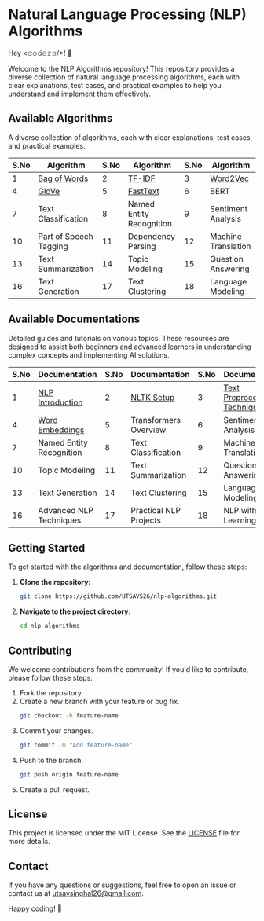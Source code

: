 # Natural Language Processing (NLP) Algorithms

Hey <𝚌𝚘𝚍𝚎𝚛𝚜/>! 👋

Welcome to the NLP Algorithms repository! This repository provides a diverse collection of natural language processing algorithms, each with clear explanations, test cases, and practical examples to help you understand and implement them effectively.

## Available Algorithms

A diverse collection of algorithms, each with clear explanations, test cases, and practical examples.

| S.No | Algorithm                 | S.No | Algorithm                | S.No | Algorithm                     |
|------|---------------------------|------|--------------------------|------|-------------------------------|
| 1    | [Bag of Words](./Algorithms/bag-of-words.ipynb)              | 2    | [TF-IDF](./Algorithms/tf-idf.ipynb)                   | 3    | [Word2Vec](./Algorithms/word2vec.ipynb)                      |
| 4    | [GloVe](./Algorithms/glove.ipynb)                     | 5    | [FastText](./Algorithms/FastText.ipynb)                 | 6    | BERT                          |
| 7    | Text Classification       | 8    | Named Entity Recognition | 9    | Sentiment Analysis            |
| 10   | Part of Speech Tagging    | 11   | Dependency Parsing       | 12   | Machine Translation           |
| 13   | Text Summarization        | 14   | Topic Modeling           | 15   | Question Answering            |
| 16   | Text Generation           | 17   | Text Clustering          | 18   | Language Modeling             |

## Available Documentations

Detailed guides and tutorials on various topics. These resources are designed to assist both beginners and advanced learners in understanding complex concepts and implementing AI solutions.

| S.No | Documentation                 | S.No | Documentation            | S.No | Documentation                     |
|------|-------------------------------|------|--------------------------|------|-----------------------------------|
| 1    | [NLP Introduction](./Documentation/NLP_Introduction.md)              | 2    | [NLTK Setup](./Documentation/NLTK_Setup.md)               | 3    | [Text Preprocessing Techniques](./Documentation/Text_Preprocessing_Techniques.md)     |
| 4    | [Word Embeddings](./Documentation/Word_Embeddings.md)               | 5    | Transformers Overview    | 6    | Sentiment Analysis Guide          |
| 7    | Named Entity Recognition      | 8    | Text Classification      | 9    | Machine Translation               |
| 10   | Topic Modeling                | 11   | Text Summarization       | 12   | Question Answering                |
| 13   | Text Generation               | 14   | Text Clustering          | 15   | Language Modeling                 |
| 16   | Advanced NLP Techniques       | 17   | Practical NLP Projects   | 18   | NLP with Deep Learning            |

## Getting Started

To get started with the algorithms and documentation, follow these steps:

1. **Clone the repository:**
   ```bash
   git clone https://github.com/UTSAVS26/nlp-algorithms.git
   ```
2. **Navigate to the project directory:**
   ```bash
   cd nlp-algorithms
   ```

## Contributing

We welcome contributions from the community! If you'd like to contribute, please follow these steps:

1. Fork the repository.
2. Create a new branch with your feature or bug fix.
   ```bash
   git checkout -b feature-name
   ```
3. Commit your changes.
   ```bash
   git commit -m "Add feature-name"
   ```
4. Push to the branch.
   ```bash
   git push origin feature-name
   ```
5. Create a pull request.

## License

This project is licensed under the MIT License. See the [LICENSE](LICENSE) file for more details.

## Contact

If you have any questions or suggestions, feel free to open an issue or contact us at [utsavsinghal26@gmail.com](mailto:utsavsinghal26@gmail.com).

Happy coding! 🚀
